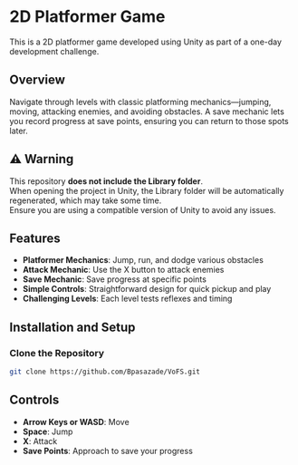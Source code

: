 # 2D Platformer Game

This is a 2D platformer game developed using Unity as part of a one-day development challenge.



## Overview
Navigate through levels with classic platforming mechanics—jumping, moving, attacking enemies, and avoiding obstacles. A save mechanic lets you record progress at save points, ensuring you can return to those spots later.

## ⚠️ Warning  
This repository **does not include the Library folder**.  
When opening the project in Unity, the Library folder will be automatically regenerated, which may take some time.  
Ensure you are using a compatible version of Unity to avoid any issues.


## Features
- **Platformer Mechanics**: Jump, run, and dodge various obstacles  
- **Attack Mechanic**: Use the X button to attack enemies  
- **Save Mechanic**: Save progress at specific points  
- **Simple Controls**: Straightforward design for quick pickup and play  
- **Challenging Levels**: Each level tests reflexes and timing  

## Installation and Setup

### Clone the Repository
```sh
git clone https://github.com/Bpasazade/VoFS.git
```

## Controls
- **Arrow Keys or WASD**: Move  
- **Space**: Jump  
- **X**: Attack  
- **Save Points**: Approach to save your progress
